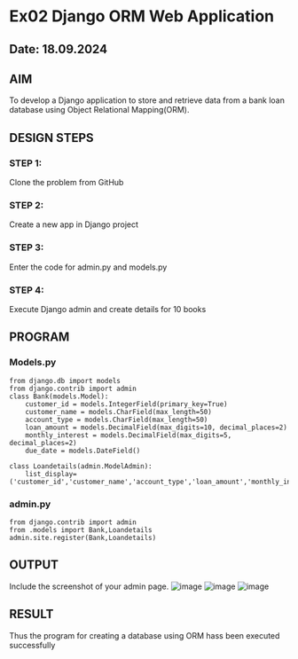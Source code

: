 # Ex02 Django ORM Web Application
## Date: 18.09.2024

## AIM
To develop a Django application to store and retrieve data from a bank loan database using Object Relational Mapping(ORM).

## DESIGN STEPS

### STEP 1:
Clone the problem from GitHub

### STEP 2:
Create a new app in Django project

### STEP 3:
Enter the code for admin.py and models.py

### STEP 4:
Execute Django admin and create details for 10 books

## PROGRAM

### Models.py
```
from django.db import models
from django.contrib import admin
class Bank(models.Model):
    customer_id = models.IntegerField(primary_key=True)
    customer_name = models.CharField(max_length=50)
    account_type = models.CharField(max_length=50)
    loan_amount = models.DecimalField(max_digits=10, decimal_places=2)  
    monthly_interest = models.DecimalField(max_digits=5, decimal_places=2)  
    due_date = models.DateField()

class Loandetails(admin.ModelAdmin):
    list_display= ('customer_id','customer_name','account_type','loan_amount','monthly_interest','due_date')
```
### admin.py
``` 
from django.contrib import admin
from .models import Bank,Loandetails
admin.site.register(Bank,Loandetails)
```
## OUTPUT

Include the screenshot of your admin page.
![image](https://github.com/user-attachments/assets/bb920198-2c5d-4705-b471-203595e262dd)
![image](https://github.com/user-attachments/assets/e964f813-3137-4061-b043-0f7f172021c3)
![image](https://github.com/user-attachments/assets/961492f1-3932-40b2-b646-94f3050c6d79)

## RESULT
Thus the program for creating a database using ORM hass been executed successfully
